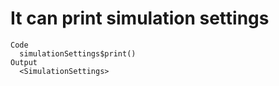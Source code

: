 # It can print simulation settings

    Code
      simulationSettings$print()
    Output
      <SimulationSettings>

